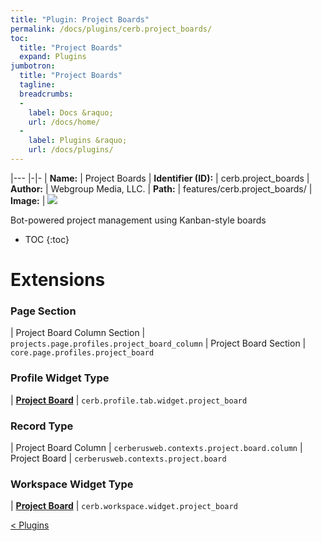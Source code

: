 ```yaml
---
title: "Plugin: Project Boards"
permalink: /docs/plugins/cerb.project_boards/
toc:
  title: "Project Boards"
  expand: Plugins
jumbotron:
  title: "Project Boards"
  tagline: 
  breadcrumbs:
  -
    label: Docs &raquo;
    url: /docs/home/
  -
    label: Plugins &raquo;
    url: /docs/plugins/
---
```


|---
|-|-
| **Name:** | Project Boards
| **Identifier (ID):** | cerb.project_boards
| **Author:** | Webgroup Media, LLC.
| **Path:** | features/cerb.project_boards/
| **Image:** | <img src="/assets/images/plugins/cerb.project_boards.png" class="screenshot">

Bot-powered project management using Kanban-style boards

* TOC
{:toc}

# Extensions

### Page Section

| Project Board Column Section | `projects.page.profiles.project_board_column`
| Project Board Section | `core.page.profiles.project_board`


### Profile Widget Type

| [**Project Board**](/docs/plugins/extensions/cerb.profile.tab.widget.project_board/) | `cerb.profile.tab.widget.project_board`


### Record Type

| Project Board Column | `cerberusweb.contexts.project.board.column`
| Project Board | `cerberusweb.contexts.project.board`


### Workspace Widget Type

| [**Project Board**](/docs/plugins/extensions/cerb.workspace.widget.project_board/) | `cerb.workspace.widget.project_board`


<div class="section-nav">
	<div class="left">
		<a href="/docs/plugins/#plugins" class="prev">&lt; Plugins</a>
	</div>
	<div class="right align-right">
	</div>
</div>
<div class="clear"></div>